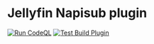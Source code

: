 # Jellyfin Napisub plugin
[![Run CodeQL](https://github.com/k-matti/jellyfin-plugin-napi/actions/workflows/codeql-analysis.yml/badge.svg)](https://github.com/k-matti/jellyfin-plugin-napi/actions/workflows/codeql-analysis.yml)
[![Test Build Plugin](https://github.com/k-matti/jellyfin-plugin-napi/actions/workflows/build-dotnet.yml/badge.svg)](https://github.com/k-matti/jellyfin-plugin-napi/actions/workflows/build-dotnet.yml)
